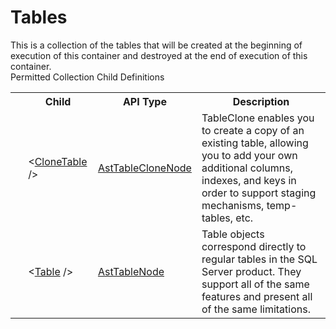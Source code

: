 # Tables

<div class="LanguageSummary"><div class ="SummaryItem">This is a collection of the tables that will be created at the beginning of execution of this container and destroyed at the end of execution of this container.</div></div><div class="SchemaBindingGroup"><div class="SchemaBindingGroupHeader">Permitted Collection Child Definitions</div><table id="SchemaBindingList" class="SchemaBindingList"><tbody><tr><th class="SchemaBindingIconColumnHeader">&nbsp;</th><th class="SchemaBindingNameColumnHeader">Child</th><th class="SchemaBindingTypeColumnHeader">API Type</th><th class="SchemaBindingSummaryColumnHeader">Description</th></tr><tr class="cd0"><td class="SchemaBindingIcon"><div class="NotRequired" /></td><td class="SchemaBindingName"><span class="punc">&lt;</span><a href=Varigence.Languages.Biml.Table.AstTableCloneNode.html">CloneTable</a><span class="punc"> /&gt;</span></td><td class="SchemaBindingType"><a href="../api-reference/Varigence.Languages.Biml.Table.AstTableCloneNode.html">AstTableCloneNode</a></td><td class="SchemaBindingSummary">TableClone enables you to create a copy of an existing table, allowing you to add your own additional columns, indexes, and keys in order to support staging mechanisms, temp-tables, etc.</td></tr><tr class="cd1"><td class="SchemaBindingIcon"><div class="NotRequired" /></td><td class="SchemaBindingName"><span class="punc">&lt;</span><a href=Varigence.Languages.Biml.Table.AstTableNode.html">Table</a><span class="punc"> /&gt;</span></td><td class="SchemaBindingType"><a href="../api-reference/Varigence.Languages.Biml.Table.AstTableNode.html">AstTableNode</a></td><td class="SchemaBindingSummary">Table objects correspond directly to regular tables in the SQL Server product. They support all of the same features and present all of the same limitations.</td></tr></tbody></table></div>